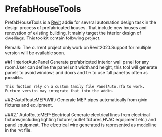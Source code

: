 # PrefabHouseTools

PrefabHouseTools is a [Revit](https://www.autodesk.com/products/revit/overview) addin
for several automation design task in the design process of prefabricated houses.
That include new houses and renovation of existing building.
It mainly target the interior design of dwellings.
This toolkit contain following project.

Remark:
The current project only work on Revit2020.Support for multiple version will be available soon.

##1-InteriorAutoPanel
    Generate prefabricated interior wall panel for any room.User can define the panel unit width and height,
    this tool will generate panels to avoid windows and doors and try to use full panel as often as possible.
    
    This fuction rely on a custom family file PanelAuto.rfa to work.
    Furture version may integrate that into the addin.

##2-AutoRouteMEP(WIP)
    Generate MEP pipes automatically from givin fixtures and equipment.

###2.1 AutoRouteMEP-Electrical
    Generate electrical lines from electrical fixtures(including 
    lighting fixtures,outlet fixtures,HVAC equipment etc.) and
    panel equipment.
    The electrical wire generated is represented as modelline in the rvt file.
